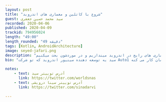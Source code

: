 ```yaml
---
layout: post
title: "شروع با کاتلین و معماری های اندروید"
guest: سید محمد حسین جعفری   
recorded: 2020-04-06
published: 2020-04-09
trackid: 794956024
length: "49:00"
length_rounded: "49 دقیقه"
tags: [Kotlin, AndroidArchitecture]
image: seyed-jafari.png
description: "توی این قسمت ابتدا سید نحوه شروع کارش با کاتلین رو توضیح میده و سپس نگاهی به معماری های رایج در اندروید میندازیم و در موردشون بحث میکنیم. "
bio: "سید یه توسعه دهنده سینیور اندروید که تو شرکت Auto1 آلمان کار می کنه "
       
notes: 
    - text: آدرس توییتر سید
      link: https://twitter.com/worldsnas
    - text: آدرس توییتر سینا درویشی
      link: https://twitter.com/sinadarvi
     
---
```


